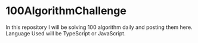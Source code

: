 # 100AlgorithmChallenge
In this repository I will be solving 100 algorithm daily and posting them here. Language Used will be TypeScript or JavaScript.
